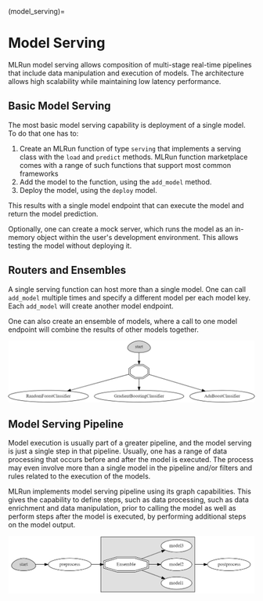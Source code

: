 (model_serving)=
# Model Serving

MLRun model serving allows composition of multi-stage real-time pipelines that include data manipulation and execution of models. The architecture allows high scalability while maintaining low latency performance.

## Basic Model Serving

The most basic model serving capability is deployment of a single model. To do that one has to:
1. Create an MLRun function of type `serving` that implements a serving class with the `load` and `predict` methods. MLRun function marketplace comes with a range of such functions that support most common frameworks
2. Add the model to the function, using the `add_model` method.
3. Deploy the model, using the `deploy` model.

This results with a single model endpoint that can execute the model and return the model prediction.

Optionally, one can create a mock server, which runs the model as an in-memory object within the user's development environment. This allows testing the model without deploying it.

## Routers and Ensembles

A single serving function can host more than a single model. One can call `add_model` multiple times and specify a different model per each model key. Each `add_model` will create another model endpoint.

One can also create an ensemble of models, where a call to one model endpoint will combine the results of other models together.

![model ensemble](../_static/images/model_ensemble.png)


## Model Serving Pipeline

Model execution is usually part of a greater pipeline, and the model serving is just a single step in that pipeline. Usually, one has a range of data processing that occurs before and after the model is executed. The process may even involve more than a single model in the pipeline and/or filters and rules related to the execution of the models.

MLRun implements model serving pipeline using its graph capabilities. This gives the capability to define steps, such as data processing, such as data enrichment and data manipulation, prior to calling the model as well as perform steps after the model is executed, by performing additional steps on the model output.

![model serving graph](../_static/images/model_serving_graph.png)
